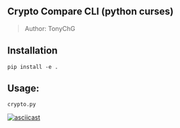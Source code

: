 
## Crypto Compare CLI (python curses)
> Author: TonyChG


## Installation

```
pip install -e .
```

## Usage:

```
crypto.py
```

[![asciicast](https://asciinema.org/a/222589.svg)](https://asciinema.org/a/222589)
